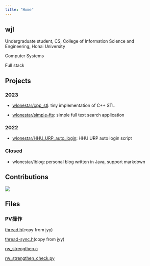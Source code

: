 ```yaml
---
title: "Home"
---
```


## wjl

Undergraduate student, CS, College of Information Science and Engineering, Hohai University

Computer Systems

Full stack


## Projects

### 2023

- [wlonestar/cpp_stl](https://github.com/wlonestar/cpp_stl): tiny implementation of C++ STL

- [wlonestar/simple-fts](https://github.com/wlonestar/simple-fts): simple full text search application

### 2022

- [wlonestar/HHU_URP_auto_login](https://github.com/wlonestar/HHU_URP_auto_login): HHU URP auto login script

### Closed

- wlonestar/lblog: personal blog written in Java, support markdown


## Contributions

![](https://ghchart.rshah.org/wlonestar)

<!-- 
## Presentations

[基于GitHub和腾讯云的个人主页搭建](slides/personal_site) -->


## Files

### PV操作

[thread.h](https://wangjialei.xyz/files/code/thread.h)(copy from jyy)

[thread-sync.h](https://wangjialei.xyz/files/code/thread-sync.h)(copy from jyy)

[rw_strengthen.c](https://wangjialei.xyz/files/code/rw_strengthen.c)

[rw_strengthen_check.py](https://wangjialei.xyz/files/code/rw_strengthen_check.py)

<!-- ### PDF

[《操作系统》书后习题答案](https://wangjialei.xyz/files/pdf/os_answer.pdf)

[软件工程复习](https://wangjialei.xyz/files/pdf/se_review.pdf)

[数据库系统原理复习](https://wangjialei.xyz/files/pdf/db_review.pdf)

[计算机网络复习](https://wangjialei.xyz/files/pdf/network_review.pdf) -->


